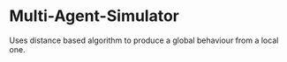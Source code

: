 # Multi-Agent-Simulator
Uses distance based algorithm to produce a global behaviour from a local one.
